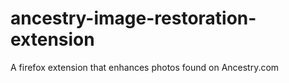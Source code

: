 # ancestry-image-restoration-extension
A firefox extension that enhances photos found on Ancestry.com
